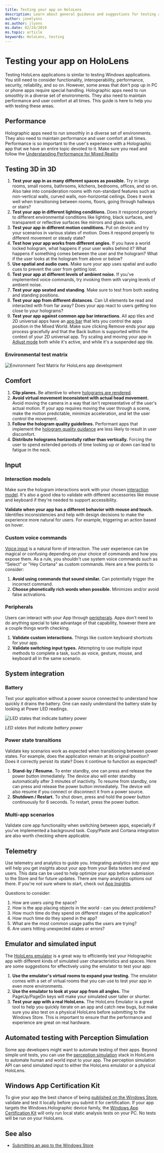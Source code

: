 ```yaml
---
title: Testing your app on HoloLens
description: Learn about general guidance and suggestions for testing and performance optimization your HoloLens mixed reality applications.
author: jonmlyons
ms.author: jlyons
ms.date: 02/24/2019
ms.topic: article
keywords: HoloLens, testing
---
```


# Testing your app on HoloLens

Testing HoloLens applications is similar to testing Windows applications. You still need to consider functionality, interoperability, performance, security, reliability, and so on. However, some areas that don't pop up in PC or phone apps require special handling. Holographic apps need to run smoothly in a diverse set of environments. They also need to maintain performance and user comfort at all times. This guide is here to help you with testing these areas.

## Performance

Holographic apps need to run smoothly in a diverse set of environments. They also need to maintain performance and user comfort at all times. Performance is so important to the user's experience with a Holographic app that we have an entire topic devoted to it. Make sure you read and follow the [Understanding Performance for Mixed Reality](understanding-performance-for-mixed-reality.md)

## Testing 3D in 3D

1. **Test your app in as many different spaces as possible.** Try in large rooms, small rooms, bathrooms, kitchens, bedrooms, offices, and so on. Also take into consideration rooms with non-standard features such as non-vertical walls, curved walls, non-horizontal ceilings. Does it work well when transitioning between rooms, floors, going through hallways or stairs?
2. **Test your app in different lighting conditions.** Does it respond properly to different environmental conditions like lighting, black surfaces, and transparent or reflective surfaces like mirrors and glass walls.
3. **Test your app in different motion conditions.** Put on device and try your scenarios in various states of motion. Does it respond properly to different movement or steady state?
4. **Test how your app works from different angles.** If you have a world locked hologram, what happens if your user walks behind it? What happens if something comes between the user and the hologram? What if the user looks at the hologram from above or below?
5. **Use spatial and audio cues.** Make sure your app uses spatial and audio cues to prevent the user from getting lost.
6. **Test your app at different levels of ambient noise.** If you've implemented voice commands, try invoking them with varying levels of ambient noise.
7. **Test your app seated and standing**. Make sure to test from both seating and standing positions.
8. **Test your app from different distances**. Can UI elements be read and interacted with from far away? Does your app react to users getting too close to your holograms?
9. **Test your app against common app bar interactions**. All app tiles and 2D universal apps have an [app bar](../../discover/navigating-the-windows-mixed-reality-home.md#moving-and-adjusting-apps) that lets you control the apps position in the Mixed World. Make sure clicking Remove ends your app process gracefully and that the Back button is supported within the context of your 2D universal app. Try scaling and moving your app in [Adjust mode](../../discover/navigating-the-windows-mixed-reality-home.md#moving-and-adjusting-apps) both while it's active, and while it's a suspended app tile.

### Environmental test matrix

![Environment Test Matrix for HoloLens app development](images/environment-matrix-600px.png)

## Comfort

1. **Clip planes.** Be attentive to where [holograms are rendered](hologram-stability.md#hologram-render-distances).
2. **Avoid virtual movement inconsistent with actual head movement.** Avoid moving the camera in a way that isn't representative of the user's actual motion. If your app requires moving the user through a scene, make the motion predictable, minimize acceleration, and let the user control the movement.
3. **Follow the hologram quality guidelines.** Performant apps that implement the [hologram quality guidance](hologram-stability.md) are less likely to result in user discomfort.
4. **Distribute holograms horizontally rather than vertically.** Forcing the user to spend extended periods of time looking up or down can lead to fatigue in the neck.

## Input

### Interaction models

Make sure the hologram interactions work with your chosen [interaction model](../../design/interaction-fundamentals.md).
It's also a good idea to validate with different accessories like mouse and keyboard if they're needed to support accessibility.

**Validate when your app has a different behavior with mouse and touch.** Identifies inconsistencies and help with design decisions to make the experience more natural for users. For example, triggering an action based on hover.


### Custom voice commands

[Voice input](../../design/voice-input.md) is a natural form of interaction. The user experience can be magical or confusing depending on your choice of commands and how you expose them. As a rule, you shouldn't use system voice commands such as "Select" or "Hey Cortana" as custom commands. Here are a few points to consider:
1. **Avoid using commands that sound similar.** Can potentially trigger the incorrect command.
2. **Choose phonetically rich words when possible.** Minimizes and/or avoid false activations.

### Peripherals

Users can interact with your App through [peripherals](../../discover/hardware-accessories.md). Apps don't need to do anything special to take advantage of that capability, however there are a couple things worth checking.
1. **Validate custom interactions.** Things like custom keyboard shortcuts for your app.
2. **Validate switching input types.** Attempting to use multiple input methods to complete a task, such as voice, gesture, mouse, and keyboard all in the same scenario.

## System integration

### Battery

Test your application without a power source connected to understand how quickly it drains the battery. One can easily understand the battery state by looking at Power LED readings. 

![LED states that indicate battery power](images/batterypowerledindication-500px.png)<br>

*LED states that indicate battery power*

### Power state transitions

Validate key scenarios work as expected when transitioning between power states. For example, does the application remain at its original position? Does it correctly persist its state? Does it continue to function as expected?
1. **Stand-by / Resume.** To enter standby, one can press and release the power button immediately. The device also will enter standby automatically after 3 minutes of inactivity. To resume from standby, one can press and release the power button immediately. The device will also resume if you connect or disconnect it from a power source.
2. **Shutdown / Restart.** To shut down, press and hold the power button continuously for 6 seconds. To restart, press the power button.

### Multi-app scenarios

Validate core app functionality when switching between apps, especially if you've implemented a background task. Copy/Paste and Cortana integration are also worth checking where applicable.

## Telemetry

Use telemetry and analytics to guide you. Integrating analytics into your app will help you get insights about your app from your Beta testers and end users. This data can be used to help optimize your app before submission to the Store and for future updates. There are many analytics options out there. If you're not sure where to start, check out [App Insights](https://www.visualstudio.com/products/application-insights-vs.aspx).

Questions to consider:
1. How are users using the space?
2. How is the app placing objects in the world - can you detect problems?
3. How much time do they spend on different stages of the application?
4. How much time do they spend in the app?
5. What are the most common usage paths the users are trying?
6. Are users hitting unexpected states or errors?

## Emulator and simulated input

The [HoloLens emulator](using-the-hololens-emulator.md) is a great way to efficiently test your Holographic app with different kinds of simulated user characteristics and spaces. Here are some suggestions for effectively using the emulator to test your app:
1. **Use the emulator's virtual rooms to expand your testing.** The emulator comes with a set of virtual rooms that you can use to test your app in even more environments.
2. **Use the emulator to look at your app from all angles.** The PageUp/PageDn keys will make your simulated user taller or shorter.
3. **Test your app with a real HoloLens.** The HoloLens Emulator is a great tool to help you quickly iterate on an app and catch new bugs, but make sure you also test on a physical HoloLens before submitting to the Windows Store. This is important to ensure that the performance and experience are great on real hardware.

## Automated testing with Perception Simulation

Some app developers might want to automate testing of their apps. Beyond simple unit tests, you can use the [perception simulation](perception-simulation-overview.md) stack in HoloLens to automate human and world input to your app. The perception simulation API can send simulated input to either the HoloLens emulator or a physical HoloLens.

## Windows App Certification Kit

To give your app the best chance of being [published on the Windows Store](../../distribute/submitting-an-app-to-the-microsoft-store.md), validate and test it locally before you submit it for certification. If your app targets the Windows.Holographic device family, the [Windows App Certification Kit](/windows/uwp/debug-test-perf/windows-app-certification-kit) will only run local static analysis tests on your PC. No tests will be run on your HoloLens.

## See also

* [Submitting an app to the Windows Store](../../distribute/submitting-an-app-to-the-microsoft-store.md)